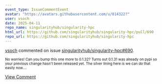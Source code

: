 ```yaml
---
event_type: IssueCommentEvent
avatar: "https://avatars.githubusercontent.com/u/814322?"
user: vsoch
date: 2025-04-11
repo_name: singularityhub/singularity-hpc
html_url: https://github.com/singularityhub/singularity-hpc/pull/690
repo_url: https://github.com/singularityhub/singularity-hpc
---
```


<a href='https://github.com/vsoch' target='_blank'>vsoch</a> commented on issue <a href='https://github.com/singularityhub/singularity-hpc/pull/690' target='_blank'>singularityhub/singularity-hpc#690</a>.

<small>No worries! Can you bump this one more to 0.1.32? Turns out 0.1.31 was already on pypi so your previous change hasn't been released yet. The silver lining here is we can do that easily now....</small>

<a href='https://github.com/singularityhub/singularity-hpc/pull/690' target='_blank'>View Comment</a>